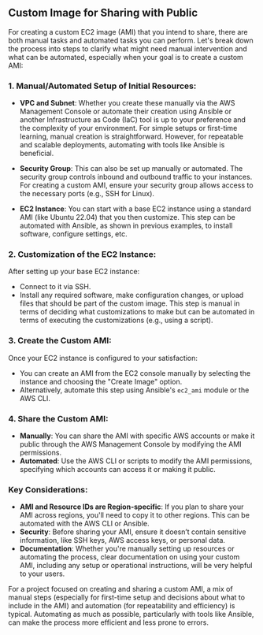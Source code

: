 ## Custom Image for Sharing with Public

For creating a custom EC2 image (AMI) that you intend to share, there are both manual tasks and automated tasks you can perform. Let's break down the process into steps to clarify what might need manual intervention and what can be automated, especially when your goal is to create a custom AMI:

### 1. **Manual/Automated Setup of Initial Resources**:
- **VPC and Subnet**: Whether you create these manually via the AWS Management Console or automate their creation using Ansible or another Infrastructure as Code (IaC) tool is up to your preference and the complexity of your environment. For simple setups or first-time learning, manual creation is straightforward. However, for repeatable and scalable deployments, automating with tools like Ansible is beneficial.

- **Security Group**: This can also be set up manually or automated. The security group controls inbound and outbound traffic to your instances. For creating a custom AMI, ensure your security group allows access to the necessary ports (e.g., SSH for Linux).

- **EC2 Instance**: You can start with a base EC2 instance using a standard AMI (like Ubuntu 22.04) that you then customize. This step can be automated with Ansible, as shown in previous examples, to install software, configure settings, etc.

### 2. **Customization of the EC2 Instance**:
After setting up your base EC2 instance:
- Connect to it via SSH.
- Install any required software, make configuration changes, or upload files that should be part of the custom image. This step is manual in terms of deciding what customizations to make but can be automated in terms of executing the customizations (e.g., using a script).

### 3. **Create the Custom AMI**:
Once your EC2 instance is configured to your satisfaction:
- You can create an AMI from the EC2 console manually by selecting the instance and choosing the "Create Image" option.
- Alternatively, automate this step using Ansible's `ec2_ami` module or the AWS CLI.

### 4. **Share the Custom AMI**:
- **Manually**: You can share the AMI with specific AWS accounts or make it public through the AWS Management Console by modifying the AMI permissions.
- **Automated**: Use the AWS CLI or scripts to modify the AMI permissions, specifying which accounts can access it or making it public.

### Key Considerations:
- **AMI and Resource IDs are Region-specific**: If you plan to share your AMI across regions, you'll need to copy it to other regions. This can be automated with the AWS CLI or Ansible.
- **Security**: Before sharing your AMI, ensure it doesn’t contain sensitive information, like SSH keys, AWS access keys, or personal data.
- **Documentation**: Whether you're manually setting up resources or automating the process, clear documentation on using your custom AMI, including any setup or operational instructions, will be very helpful to your users.

For a project focused on creating and sharing a custom AMI, a mix of manual steps (especially for first-time setup and decisions about what to include in the AMI) and automation (for repeatability and efficiency) is typical. Automating as much as possible, particularly with tools like Ansible, can make the process more efficient and less prone to errors.
